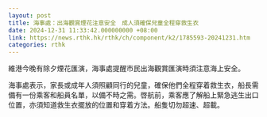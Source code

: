 ```yaml
---
layout: post
title: 海事處：出海觀賞煙花注意安全　成人須確保兒童全程穿救生衣
date: 2024-12-31 11:33:42.000000000 +08:00
link: https://news.rthk.hk/rthk/ch/component/k2/1785593-20241231.htm
categories: rthk
---
```


維港今晚有除夕煙花匯演，海事處提醒市民出海觀賞匯演時須注意海上安全。

海事處表示，家長或成年人須照顧同行的兒童，確保他們全程穿着救生衣，船長需備有一份乘客和船員名單，以備不時之需。啓航前，乘客應了解船上緊急逃生出口位置，亦須知道救生衣擺放的位置和穿着方法。船隻切勿超速、超載。
